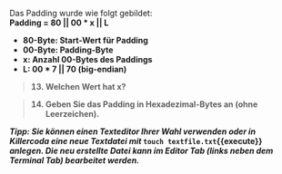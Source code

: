 Das Padding wurde wie folgt gebildet:<br>
<strong>Padding = 80 || 00 * x || L<strong>
- 80-Byte: Start-Wert für Padding
- 00-Byte: Padding-Byte
- x: Anzahl 00-Bytes des Paddings
- L: 00 * 7 || 70 (big-endian)


>13) Welchen Wert hat x?

>14) Geben Sie das Padding in Hexadezimal-Bytes an (ohne Leerzeichen).

<i>Tipp: Sie können einen Texteditor Ihrer Wahl verwenden oder in Killercoda eine neue Textdatei mit </i> `touch textfile.txt`{{execute}} <i>anlegen. 
Die neu erstellte Datei kann im Editor Tab (links neben dem Terminal Tab) bearbeitet werden.</i>